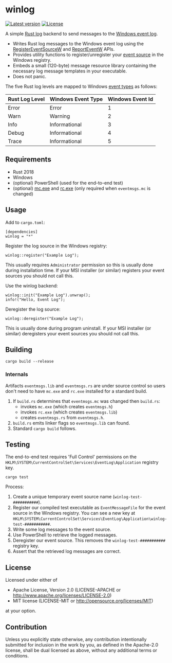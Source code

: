 # winlog

[![Latest version](https://img.shields.io/crates/v/winlog.svg)](https://crates.io/crates/winlog)
[![License](https://img.shields.io/crates/l/winlog.svg)](https://gitlab.com/arbitrix/winlog/blob/master/LICENSE)

A simple [Rust log](https://docs.rs/log/latest/log/) backend to send messages to the [Windows event log](https://docs.microsoft.com/en-us/windows/desktop/eventlog/event-logging).

* Writes Rust log messages to the Windows event log using the
  [RegisterEventSourceW](https://docs.microsoft.com/en-us/windows/desktop/api/Winbase/nf-winbase-registereventsourcew)
  and [ReportEventW](https://docs.microsoft.com/en-us/windows/desktop/api/winbase/nf-winbase-reporteventw) APIs.
* Provides utility functions to register/unregister your
  [event source](https://docs.microsoft.com/en-us/windows/desktop/eventlog/event-sources) in the Windows registry.
* Embeds a small (120-byte) message resource library containing the
  necessary log message templates in your executable.
* Does not panic.

The five Rust log levels are mapped to Windows [event types](https://docs.microsoft.com/en-us/windows/desktop/eventlog/event-types) as follows:

| Rust Log Level | Windows Event Type | Windows Event Id |
| -------------- | ------------------ | ---------------- |
| Error          | Error              | 1                |
| Warn           | Warning            | 2                |
| Info           | Informational      | 3                |
| Debug          | Informational      | 4                |
| Trace          | Informational      | 5                |


## Requirements

* Rust 2018
* Windows
* (optional) PowerShell (used for the end-to-end test)
* (optional) [mc.exe](https://docs.microsoft.com/en-us/windows/desktop/wes/message-compiler--mc-exe-) and [rc.exe](https://docs.microsoft.com/en-us/windows/desktop/menurc/resource-compiler) (only required when `eventmsgs.mc` is changed)


## Usage

Add to `cargo.toml`:
```
[dependencies]
winlog = "*"
```


Register the log source in the Windows registry:
```
winlog::register("Example Log");
```
This usually requires `Administrator` permission so this is usually done during
installation time. If your MSI installer (or similar) registers your event
sources you should not call this.


Use the winlog backend:
```
winlog::init("Example Log").unwrap();
info!("Hello, Event Log");
```


Deregister the log source: 
```
winlog::deregister("Example Log");
```
This is usually done during program uninstall. If your MSI 
installer (or similar) deregisters your event sources you should not call this.


## Building

```cargo build --release```


### Internals

Artifacts `eventmsgs.lib` and `eventmsgs.rs` are under source control so users 
don't need to have `mc.exe` and `rc.exe` installed for a standard build.

1. If `build.rs` determines that `eventmsgs.mc` was changed then `build.rs`:
   * invokes `mc.exe` (which creates `eventmsgs.h`)
   * invokes `rc.exe` (which creates `eventmsgs.lib`)
   * creates `eventmsgs.rs` from `eventmsgs.h`.
2. `build.rs` emits linker flags so `eventmsgs.lib` can found.
3. Standard `cargo build` follows.


## Testing

The end-to-end test requires 'Full Control' permissions on the 
`HKLM\SYSTEM\CurrentControlSet\Services\EventLog\Application`
registry key.

```cargo test```

Process:
1. Create a unique temporary event source name (`winlog-test-###########`).
2. Register our compiled test executable as ```EventMessageFile``` for 
   the event source in the Windows registry. You can see a new key at 
   `HKLM\SYSTEM\CurrentControlSet\Services\EventLog\Application\winlog-test-###########`.
2. Write some log messages to the event source.
3. Use PowerShell to retrieve the logged messages.
4. Deregister our event source. This removes the `winlog-test-###########` 
   registry key.
5. Assert that the retrieved log messages are correct. 


## License

Licensed under either of

* Apache License, Version 2.0 (LICENSE-APACHE or http://www.apache.org/licenses/LICENSE-2.0)
* MIT license (LICENSE-MIT or http://opensource.org/licenses/MIT)

at your option.


## Contribution

Unless you explicitly state otherwise, any contribution intentionally submitted 
for inclusion in the work by you, as defined in the Apache-2.0 license, shall 
be dual licensed as above, without any additional terms or conditions.